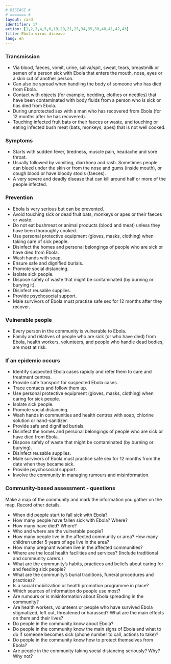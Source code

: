 ```yaml
---
# DISEASE #
# ======= #
layout: card
identifier: 17
action: [1,2,3,4,5,6,19,20,21,25,34,35,39,40,41,42,43]
title: Ebola virus disease 
lang: en
---
```


### Transmission

- Via blood, faeces, vomit, urine, saliva/spit, sweat, tears, breastmilk or semen of a person sick with Ebola that enters the mouth, nose, eyes or a skin cut of another person. 
- Can also be spread when handling the body of someone who has died from Ebola. 
- Contact with objects (for example, bedding, clothes or needles) that have been contaminated with body fluids from a person who is sick or has died from Ebola. 
- During unprotected sex with a man who has recovered from Ebola (for 12 months after he has recovered). 
- Touching infected fruit bats or their faeces or waste, and touching or eating infected bush meat (bats, monkeys, apes) that is not well cooked.

### Symptoms

- Starts with sudden fever, tiredness, muscle pain, headache and sore throat. 
- Usually followed by vomiting, diarrhoea and rash. Sometimes people can bleed under the skin or from the nose and gums (inside mouth), or cough blood or have bloody stools (faeces). 
- A very severe and deadly disease that can kill around half or more of the people infected.

### Prevention

- Ebola is very serious but can be prevented.
- Avoid touching sick or dead fruit bats, monkeys or apes or their faeces or waste. 
- Do not eat bushmeat or animal products (blood and meat) unless they have been thoroughly cooked. 
- Use personal protective equipment (gloves, masks, clothing) when taking care of sick people. 
- Disinfect the homes and personal belongings of people who are sick or have died from Ebola. 
- Wash hands with soap. 
- Ensure safe and dignified burials. 
- Promote social distancing.
- Isolate sick people.
- Dispose safely of waste that might be contaminated (by burning or burying it). 
- Disinfect reusable supplies. 
- Provide psychosocial support. 
- Male survivors of Ebola must practise safe sex for 12 months after they recover.

### Vulnerable people

- Every person in the community is vulnerable to Ebola. 
- Family and relatives of people who are sick (or who have died) from Ebola, health workers, volunteers, and people who handle dead bodies, are most at risk.

### If an epidemic occurs

- Identify suspected Ebola cases rapidly and refer them to care and treatment centres. 
- Provide safe transport for suspected Ebola cases. 
- Trace contacts and follow them up. 
- Use personal protective equipment (gloves, masks, clothing) when caring for sick people. 
- Isolate sick people.
- Promote social distancing.
- Wash hands in communities and health centres with soap, chlorine solution or hand-sanitizer. 
- Provide safe and dignified burials. 
- Disinfect the homes and personal belongings of people who are sick or have died from Ebola. 
- Dispose safely of waste that might be contaminated (by burning or burying). 
- Disinfect reusable supplies. 
- Male survivors of Ebola must practice safe sex for 12 months from the date when they became sick. 
- Provide psychosocial support.
-	Involve the community in managing rumours and misinformation.

### Community-based assessment - questions

Make a map of the community and mark the information you gather on the map. Record other details.
- When did people start to fall sick with Ebola? 
- How many people have fallen sick with Ebola? Where? 
- How many have died? Where? 
- Who and where are the vulnerable people? 
- How many people live in the affected community or area? How many children under 5 years of age live in the area? 
- How many pregnant women live in the affected communities? 
- Where are the local health facilities and services? (Include traditional and community carers.) 
- What are the community’s habits, practices and beliefs about caring for and feeding sick people? 
- What are the community’s burial traditions, funeral procedures and practices?
- Is a social mobilization or health promotion programme in place? 
- Which sources of information do people use most? 
- Are rumours or is misinformation about Ebola spreading in the community? 
- Are health workers, volunteers or people who have survived Ebola stigmatized, left out, threatened or harassed? What are the main effects on them and their lives? 
- Do people in the community know about Ebola? 
- Do people in the community know the main signs of Ebola and what to do if someone becomes sick (phone number to call, actions to take)? 
- Do people in the community know how to protect themselves from Ebola? 
- Are people in the community taking social distancing seriously? Why? Why not?
